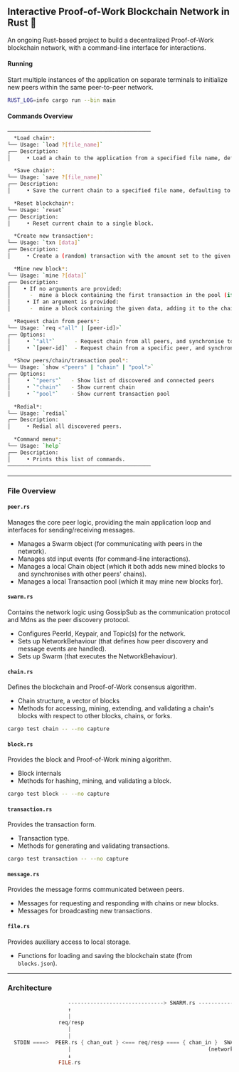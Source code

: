 ##  Interactive Proof-of-Work Blockchain Network in Rust 🦀

An ongoing Rust-based project to build a decentralized Proof-of-Work blockchain network, with a command-line interface for interactions.

#### Running

Start multiple instances of the application on separate terminals to initialize new peers within the same peer-to-peer network.

```sh
RUST_LOG=info cargo run --bin main
```

#### Commands Overview
```sh
─────────────────────────────────────────────
  *Load chain*:
└── Usage: `load ?[file_name]`
┌── Description:
│     • Load a chain to the application from a specified file name, defaulting to the file name `blocks.json`.

  *Save chain*:
└── Usage: `save ?[file_name]`
┌── Description:
│     • Save the current chain to a specified file name, defaulting to the file name `blocks.json`.

  *Reset blockchain*:
└── Usage: `reset`
┌── Description:
│     • Reset current chain to a single block.

  *Create new transaction*:
└── Usage: `txn [data]`
┌── Description:
│     • Create a (random) transaction with the amount set to the given data, adding it to the pool, and broadcasting it to other peers.

  *Mine new block*:
└── Usage: `mine ?[data]`
┌── Description:
│    • If no arguments are provided:
│      -  mine a block containing the first transaction in the pool (if any), adding it to the chain, and broadcasting it to other peers.
│     • If an argument is provided:
│      -  mine a block containing the given data, adding it to the chain, and broadcasting it to other peers.

  *Request chain from peers*:
└── Usage: `req <"all" | [peer-id]>`
┌── Options:
│     • `"all"`      - Request chain from all peers, and synchronise to the most up-to-date chain
│     • `[peer-id]`  - Request chain from a specific peer, and synchronise to the most up-to-date chain

  *Show peers/chain/transaction pool*:
└── Usage: `show <"peers" | "chain" | "pool">`
┌── Options:
│     • `"peers"`   - Show list of discovered and connected peers
│     • `"chain"`   - Show current chain
│     • `"pool"`    - Show current transaction pool

  *Redial*:
└── Usage: `redial`
┌── Description:
│     • Redial all discovered peers.

  *Command menu*:
└── Usage: `help`
┌── Description:
│     • Prints this list of commands.
─────────────────────────────────────────────
```

---
### File Overview

#### `peer.rs`
Manages the core peer logic, providing the main application loop and interfaces for sending/receiving messages.
- Manages a Swarm object (for communicating with peers in the network).
- Manages std input events (for command-line interactions).
- Manages a local Chain object (which it both adds new mined blocks to and synchronises with other peers' chains).
- Manages a local Transaction pool (which it may mine new blocks for).

#### `swarm.rs`
Contains the network logic using GossipSub as the communication protocol and Mdns as the peer discovery protocol.
- Configures PeerId, Keypair, and Topic(s) for the network.
- Sets up NetworkBehaviour (that defines how peer discovery and message events are handled).
- Sets up Swarm (that executes the NetworkBehaviour).

#### `chain.rs`
Defines the blockchain and Proof-of-Work consensus algorithm.
- Chain structure, a vector of blocks
- Methods for accessing, mining, extending, and validating a chain's blocks with respect to other blocks, chains, or forks.

```sh
cargo test chain -- --no capture
```

#### `block.rs`
Provides the block and Proof-of-Work mining algorithm.
- Block internals
- Methods for hashing, mining, and validating a block.

```sh
cargo test block -- --no capture
```

#### `transaction.rs`
Provides the transaction form.
- Transaction type.
- Methods for generating and validating transactions.

```sh
cargo test transaction -- --no capture
```

#### `message.rs`
Provides the message forms communicated between peers.
- Messages for requesting and responding with chains or new blocks.
- Messages for broadcasting new transactions.

#### `file.rs`
Provides auxiliary access to local storage.
- Functions for loading and saving the blockchain state (from `blocks.json`).


---

### Architecture
```rs
                   ------------------------------> SWARM.rs ---------------------------->
                   ↑                                                                    |
                   |                                                                    |
                req/resp                                                             req/resp
                   |                                                                    |
                   |                                                                    ↓
  STDIN ====>  PEER.rs { chan_out } <=== req/resp ==== { chan_in }  SWARM.rs  <-- event <---   P2P_NETWORK
                   |                                           (network behaviour)
                   ↓
                FILE.rs
```

<!--
  Note:
  The Peer and NetworkBehaviour object never directly communicate. The Swarm is the intermediary that executes the one-way communication (the NetworkBehaviour sending messages to it the Peer via the local channel) describes in the code, when responding to events.
-->
